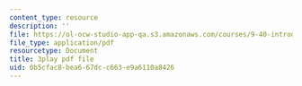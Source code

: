 ```yaml
---
content_type: resource
description: ''
file: https://ol-ocw-studio-app-qa.s3.amazonaws.com/courses/9-40-introduction-to-neural-computation-spring-2018/0b5cfac8bea667dcc663e9a6110a8426_Yjeexoq_WAI.pdf
file_type: application/pdf
resourcetype: Document
title: 3play pdf file
uid: 0b5cfac8-bea6-67dc-c663-e9a6110a8426
---
```

